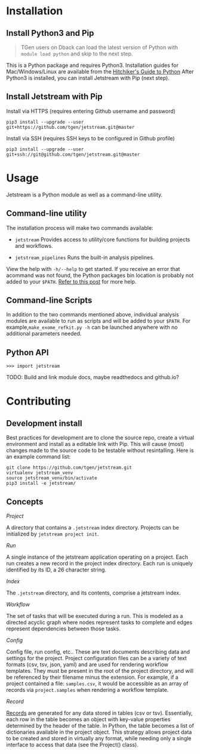 # Installation

## Install Python3 and Pip

> TGen users on Dback can load the latest version of Python with `module load python` and skip to the next step.

This is a Python package and requires Python3. Installation guides for Mac/Windows/Linux are available from the [Hitchiker's Guide to Python][install_help] After Python3 is installed, you can install Jetstream with Pip (next step).


## Install Jetstream with Pip

Install via HTTPS (requires entering Github username and password)

```shell
pip3 install --upgrade --user git+https://github.com/tgen/jetstream.git@master
```

Install via SSH (requires SSH keys to be configured in Github profile)

```shell
pip3 install --upgrade --user git+ssh://git@github.com/tgen/jetstream.git@master
```

# Usage

Jetstream is a Python module as well as a command-line utility. 

## Command-line utility

The installation process will make two commands available:

  - `jetstream` Provides access to utility/core functions for building projects and workflows.

  - `jetstream_pipelines` Runs the built-in analysis pipelines.

View the help with `-h/--help` to get started. If you receive an error that acommand was not found, the Python packages bin location is probably not added to your `$PATH`. [Refer to this post][path_help] for more help.

## Command-line Scripts

In addition to the two commands mentioned above, individual analysis modules are available to run as scripts and will be added to your `$PATH`. For example,`make_exome_refkit.py -h` can be launched anywhere with no additional parameters needed. 


## Python API

`>>> import jetstream`

TODO: Build and link module docs, maybe readthedocs and github.io?

# Contributing

## Development install

Best practices for development are to clone the source repo, create a virtual environment and install as a editable link with Pip. This will cause (most) changes made to the source code to be testable without resintalling. Here is an example command list:

```
git clone https://github.com/tgen/jetstream.git
virtualenv jetstream_venv
source jetstream_venv/bin/activate
pip3 install -e jetstream/
```

## Concepts

_Project_

A directory that contains a `.jetstream` index directory. Projects can be initialized by `jetstream project init`.

_Run_

A single instance of the jetstream application operating on a project. Each run creates a new record in the project index directory. Each run is uniquely identified by its ID, a 26 character string.

_Index_

The `.jetstream` directory, and its contents, comprise a jetstream index.

_Workflow_

The set of tasks that will be executed during a run. This is modeled as a directed acyclic graph where nodes represent tasks to complete and edges represent dependencies between those tasks.

_Config_

Config file, run config, etc.. These are text documents describing data and settings for the project. Project configuration files can be a variety of text formats (csv, tsv, json, yaml) and are used for rendering workflow templates. They must be present in the root of the project directory, and will be referenced by their filename minus the extension. For example, if a project contained a file: `samples.csv`, it would be accessible as an array of records via `project.samples` when rendering a workflow template. 

_Record_

[Records](https://en.wikipedia.org/wiki/Record_(computer_science)) are generated for any data stored in tables (csv or tsv). Essentially, each row in the table becomes an object with key-value properties determined by the header of the table. In Python, the table becomes a list of dictionaries available in the project object. This strategy allows project data to be created and stored in virtually any format, while needing only a single interface to access that data (see the Project() class).


[install_help]: http://docs.python-guide.org/en/latest/starting/installation/
[path_help]: https://stackoverflow.com/questions/35898734/pip-installs-packages-successfully-but-executables-not-found-from-command-line
